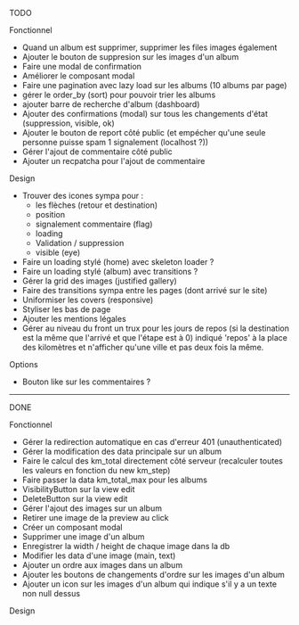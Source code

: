 TODO

Fonctionnel

- Quand un album est supprimer, supprimer les files images également
- Ajouter le bouton de suppresion sur les images d'un album
- Faire une modal de confirmation
- Améliorer le composant modal
- Faire une pagination avec lazy load sur les albums (10 albums par page)
- gérer le order_by (sort) pour pouvoir trier les albums
- ajouter barre de recherche d'album (dashboard)
- Ajouter des confirmations (modal) sur tous les changements d'état (suppression, visible, ok)
- Ajouter le bouton de report côté public (et empécher qu'une seule personne puisse spam 1 signalement (localhost ?))
- Gérer l'ajout de commentaire côté public
- Ajouter un recpatcha pour l'ajout de commentaire

Design

- Trouver des icones sympa pour : 
    - les flèches (retour et destination)
    - position
    - signalement commentaire (flag)
    - loading
    - Validation / suppression
    - visible (eye)
- Faire un loading stylé (home) avec skeleton loader ?
- Faire un loading stylé (album) avec transitions ?
- Gérer la grid des images (justified gallery)
- Faire des transitions sympa entre les pages (dont arrivé sur le site)
- Uniformiser les covers (responsive)
- Styliser les bas de page
- Ajouter les mentions légales
- Gérer au niveau du front un trux pour les jours de repos (si la destination est la même que l'arrivé et que l'étape est à 0) indiqué 'repos' à la place des kilomètres et n'afficher qu'une ville et pas deux fois la même.

Options

- Bouton like sur les commentaires ?

--------------------------------------------------------

DONE

Fonctionnel

- Gérer la redirection automatique en cas d'erreur 401 (unauthenticated)
- Gérer la modification des data principale sur un album
- Faire le calcul des km_total directement côté serveur (recalculer toutes les valeurs en fonction du new km_step)
- Faire passer la data km_total_max pour les albums
- VisibilityButton sur la view edit
- DeleteButton sur la view edit
- Gérer l'ajout des images sur un album
- Retirer une image de la preview au click
- Créer un composant modal
- Supprimer une image d'un album
- Enregistrer la width / height de chaque image dans la db
- Modifier les data d'une image (main, text)
- Ajouter un ordre aux images dans un album
- Ajouter les boutons de changements d'ordre sur les images d'un album
- Ajouter un icon sur les images d'un album qui indique s'il y a un texte non null dessus

Design

